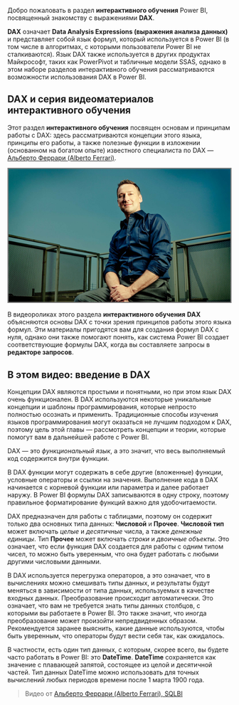 Добро пожаловать в раздел **интерактивного обучения** Power BI, посвященный знакомству с выражениями **DAX**.

**DAX** означает **Data Analysis Expressions (выражения анализа данных)** и представляет собой язык формул, который используется в Power BI (в том числе в алгоритмах, с которыми пользователи Power BI не сталкиваются). Язык DAX также используется в других продуктах Майкрософт, таких как PowerPivot и табличные модели SSAS, однако в этом наборе разделов интерактивного обучения рассматриваются возможности использования DAX в Power BI.

## <a name="dax-and-this-guided-learning-video-series"></a>DAX и серия видеоматериалов интерактивного обучения
Этот раздел **интерактивного обучения** посвящен основам и принципам работы с DAX: здесь рассматриваются концепции этого языка, принципы его работы, а также полезные функции в изложении (основанном на богатом опыте) известного специалиста по DAX — [Альберто Феррари (Alberto Ferrari)](http://www.sqlbi.com/learning-dax/?utm_source=powerbi&utm_medium=marketing&utm_campaign=after-summit).

![](media/7-1-intro-to-dax/intro_dax_6_alberto_ferrari.png)

В видеороликах этого раздела **интерактивного обучения** **DAX** объясняются основы DAX с точки зрения принципов работы этого языка формул. Эти материалы пригодятся вам для создания формул DAX с нуля, однако они также помогают понять, как система Power BI создает соответствующие формулы DAX, когда вы составляете запросы в **редакторе запросов**.

## <a name="in-this-video---introduction-to-dax"></a>В этом видео: введение в DAX
Концепции DAX являются простыми и понятными, но при этом язык DAX очень функционален. В DAX используются некоторые уникальные концепции и шаблоны программирования, которые непросто полностью осознать и применить. Традиционные способы изучения языков программирования могут оказаться не лучшим подходом к DAX, поэтому цель этой главы — рассмотреть концепции и теории, которые помогут вам в дальнейшей работе с Power BI.

DAX — это *функциональный язык*, а это значит, что весь выполняемый код содержится внутри функции.

В DAX функции могут содержать в себе другие (вложенные) функции, условные операторы и ссылки на значения. Выполнение кода в DAX начинается с корневой функции или параметра и далее работает наружу. В Power BI формулы DAX записываются в одну строку, поэтому правильное форматирование функций важно для удобочитаемости.

DAX предназначен для работы с таблицами, поэтому он содержит только два основных типа данных: **Числовой** и **Прочее**. **Числовой тип** может включать *целые* и *десятичные* числа, а также *денежные единицы*. Тип **Прочее** может включать *строки* и *двоичные объекты*. Это означает, что если функция DAX создается для работы с одним типом чисел, то можно быть уверенным, что она будет работать с любыми другими числовыми данными.

В DAX используется перегрузка операторов, а это означает, что в вычислениях можно смешивать типы данных, и результаты будут меняться в зависимости от типа данных, используемых в качестве входных данных. Преобразование происходит автоматически. Это означает, что вам не требуется знать типы данных столбцов, с которыми вы работаете в Power BI. Это также значит, что иногда преобразование может произойти непредвиденных образом. Рекомендуется заранее выяснить, какие данные используются, чтобы быть уверенным, что операторы будут вести себя так, как ожидалось.

В частности, есть один тип данных, с которым, скорее всего, вы будете часто работать в Power BI: это **DateTime**. **DateTime** сохраняется как значение с плавающей запятой, состоящее из целой и десятичной частей. Тип данных DateTime можно использовать для точных вычислений любых периодов времени после 1 марта 1900 года.

> Видео от [Альберто Феррари (Alberto Ferrari), SQLBI](http://www.sqlbi.com/learning-dax/?utm_source=powerbi&utm_medium=marketing&utm_campaign=after-summit)
> 
> 

